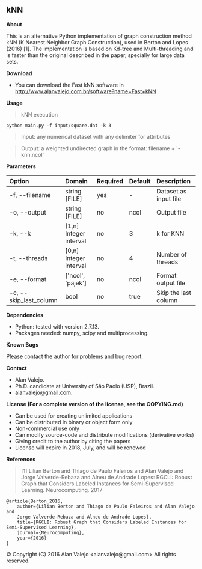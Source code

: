 ## kNN

**About**

This is an alternative Python implementation of graph construction method kNN (K Nearest Neighbor Graph Construction), used in Berton and Lopes (2016) [1]. The implementation is based on Kd-tree and Multi-threading and is faster than the original described in the paper, specially for large data sets.

**Download**

* You can download the Fast kNN software in http://www.alanvalejo.com.br/software?name=Fast+kNN

**Usage**

> kNN execution

    python main.py -f input/square.dat -k 3

> Input: any numerical dataset with any delimiter for attributes

> Output: a weighted undirected graph in the format: filename + '-knn.ncol'

**Parameters**

| Option					| Domain					| Required	| Default	| Description															|
|:------------------------- |:------------------------- | --------- | --------- |:--------------------------------------------------------------------- |
| -f, --filename			| string [FILE]				| yes		| -			| Dataset as input file													|
| -o, --output				| string [FILE]				| no		| ncol		| Output file															|
| -k, --k					| [1,n] Integer interval	| no		| 3			| k for KNN																|
| -t, --threads				| [0,n] Integer interval	| no		| 4			| Number of  threads													|
| -e, --format				| ['ncol', 'pajek']			| no		| ncol		| Format output file													|
| -c, --skip_last_column	| bool						| no		| true		| Skip the last column													|

**Dependencies**

* Python: tested with version 2.7.13.
* Packages needed: numpy, scipy and multiprocessing.

**Known Bugs**

Please contact the author for problems and bug report.

**Contact**

* Alan Valejo.
* Ph.D. candidate at University of São Paolo (USP), Brazil.
* alanvalejo@gmail.com.

**License (For a complete version of the license, see the COPYING.md)**

* Can be used for creating unlimited applications
* Can be distributed in binary or object form only
* Non-commercial use only
* Can modify source-code and distribute modifications (derivative works)
* Giving credit to the author by citing the papers
* License will expire in 2018, July, and will be renewed

**References**

> [1] Lilian Berton and Thiago de Paulo Faleiros and Alan Valejo and Jorge Valverde-Rebaza and Alneu de Andrade Lopes: RGCLI: Robust Graph that Considers Labeled Instances for Semi-Supervised Learning. Neurocomputing. 2017

~~~~~{.bib}
@article{Berton_2016,
    author={Lilian Berton and Thiago de Paulo Faleiros and Alan Valejo and
    Jorge Valverde-Rebaza and Alneu de Andrade Lopes},
    title={RGCLI: Robust Graph that Considers Labeled Instances for Semi-Supervised Learning},
    journal={Neurocomputing},
    year={2016}
}
~~~~~

<div class="footer"> &copy; Copyright (C) 2016 Alan Valejo &lt;alanvalejo@gmail.com&gt; All rights reserved.</div>
